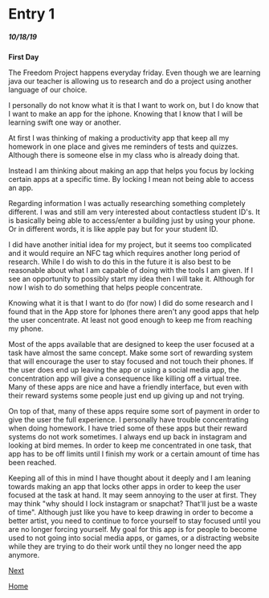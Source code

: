 # Entry 1
##### 10/18/19



**First Day**

The Freedom Project happens everyday friday. Even though we are learning java our teacher
is allowing us to research and do a project using another language of our choice.

I personally do not know what it is that I want to work on, but I do know that I want to make an app for the iphone.
Knowing that I know that I will be learning swift one way or another.

At first I was thinking of making a productivity app that keep all my homework in one place and gives me reminders of tests and quizzes.
Although there is someone else in my class who is already doing that.

Instead I am thinking about making an app that helps you focus by locking certain apps
at a specific time. By locking I mean not being able to access an app.

Regarding information I was actually researching something completely different.
I was and still am very interested about contactless student ID's. It is basically being
able to access/enter a building just by using your phone. Or in different words, it is like apple pay
but for your student ID.

I did have another initial idea for my project, but it seems too complicated and it would require
an NFC tag which requires another long period of research.
While I do wish to do this in the future it is also best to be reasonable about what I am capable of doing
with the tools I am given. If I see an opportunity to possibly start my idea then I will take it.
Although for now I wish to do something that helps people concentrate.

Knowing what it is that I want to do (for now) I did do some research and I found that in the App store for Iphones
there aren't any good apps that help the user concentrate. At least not good enough to keep me from reaching my phone.

Most of the apps available that are designed to keep the user focused at a task have almost the same concept.
Make some sort of rewarding system that will encourage the user to stay focused and not touch their phones.
If the user does end up leaving the app or using a social media app, the concentration app will give a consequence
like killing off a virtual tree.
Many of these apps are nice and have a friendly interface, but even with their reward systems some people just end up giving up and not trying.

On top of that, many of these apps require some sort of payment in order to give the user the full experience.
I personally have trouble concentrating when doing homework. I have tried some of these apps but their reward systems do not work sometimes.
I always end up back in instagram and looking at bird memes.
In order to keep me concentrated in one task, that app has to be off limits until I finish my work or a certain amount of time has been reached.

Keeping all of this in mind I have thought about it deeply and I am leaning towards making an app that locks other apps in order to keep the user
focused at the task at hand. It may seem annoying to the user at first.
They may think "why should I lock instagram or snapchat? That'll just be a waste of time".
Although just like you have to keep drawing in order to become a better artist, you need to continue to force yourself to stay focused until you are no longer
forcing yourself. My goal for this app is for people to become used to not going into social media apps, or games, or a distracting website while they are trying to do their work
until they no longer need the app anymore.



[Next](entry02.md)

[Home](../README.md)